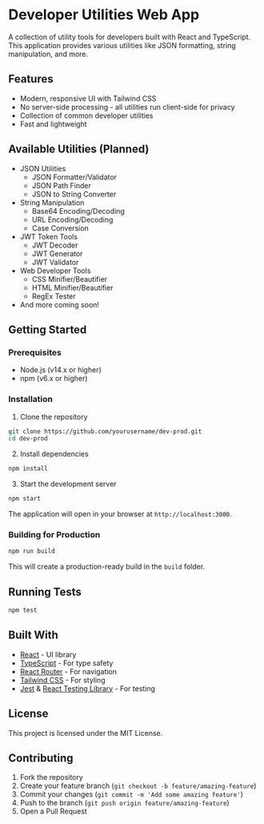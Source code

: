 # Developer Utilities Web App

A collection of utility tools for developers built with React and TypeScript. This application provides various utilities like JSON formatting, string manipulation, and more.

## Features

- Modern, responsive UI with Tailwind CSS
- No server-side processing - all utilities run client-side for privacy
- Collection of common developer utilities
- Fast and lightweight

## Available Utilities (Planned)

- JSON Utilities
  - JSON Formatter/Validator
  - JSON Path Finder
  - JSON to String Converter
- String Manipulation
  - Base64 Encoding/Decoding
  - URL Encoding/Decoding
  - Case Conversion
- JWT Token Tools
  - JWT Decoder
  - JWT Generator
  - JWT Validator
- Web Developer Tools
  - CSS Minifier/Beautifier
  - HTML Minifier/Beautifier
  - RegEx Tester
- And more coming soon!

## Getting Started

### Prerequisites

- Node.js (v14.x or higher)
- npm (v6.x or higher)

### Installation

1. Clone the repository
```bash
git clone https://github.com/yourusername/dev-prod.git
cd dev-prod
```

2. Install dependencies
```bash
npm install
```

3. Start the development server
```bash
npm start
```

The application will open in your browser at `http://localhost:3000`.

### Building for Production

```bash
npm run build
```

This will create a production-ready build in the `build` folder.

## Running Tests

```bash
npm test
```

## Built With

- [React](https://reactjs.org/) - UI library
- [TypeScript](https://www.typescriptlang.org/) - For type safety
- [React Router](https://reactrouter.com/) - For navigation
- [Tailwind CSS](https://tailwindcss.com/) - For styling
- [Jest](https://jestjs.io/) & [React Testing Library](https://testing-library.com/docs/react-testing-library/intro/) - For testing

## License

This project is licensed under the MIT License.

## Contributing

1. Fork the repository
2. Create your feature branch (`git checkout -b feature/amazing-feature`)
3. Commit your changes (`git commit -m 'Add some amazing feature'`)
4. Push to the branch (`git push origin feature/amazing-feature`)
5. Open a Pull Request 